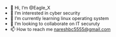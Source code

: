 - 👋 Hi, I’m @Eagle_X
- 👀 I’m interested in cyber security
- 🌱 I’m currently learning linux operating system
- 💞️ I’m looking to collaborate on IT securuty
- 📫 How to reach me nareshbc5555@gmail.com

<!---
nareshbc5555/nareshbc5555 is a ✨ special ✨ repository because its `README.md` (this file) appears on your GitHub profile.
You can click the Preview link to take a look at your changes.
--->
